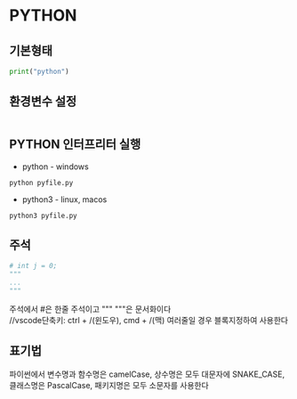 # PYTHON

## 기본형태
```python
print("python")
```


## 환경변수 설정
```

```

## PYTHON 인터프리터 실행
- python - windows
```
python pyfile.py
```
- python3 - linux, macos
```
python3 pyfile.py
```

## 주석
```python
# int j = 0;
"""
...
"""
```
주석에서 #은 한줄 주석이고 """ """은 문서화이다   
//vscode단축키: ctrl + /(윈도우), cmd + /(맥)   여러줄일 경우 블록지정하여 사용한다

## 표기법
파이썬에서 변수명과 함수명은 camelCase, 상수명은 모두 대문자에 SNAKE_CASE, 클래스명은 PascalCase, 패키지명은 모두 소문자를 사용한다
